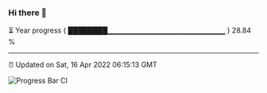 ### Hi there 👋

⏳ Year progress { ████████▁▁▁▁▁▁▁▁▁▁▁▁▁▁▁▁▁▁▁▁▁▁ } 28.84 %

---

⏰ Updated on Sat, 16 Apr 2022 06:15:13 GMT

![Progress Bar CI](https://github.com/liununu/liununu/workflows/Progress%20Bar%20CI/badge.svg)
